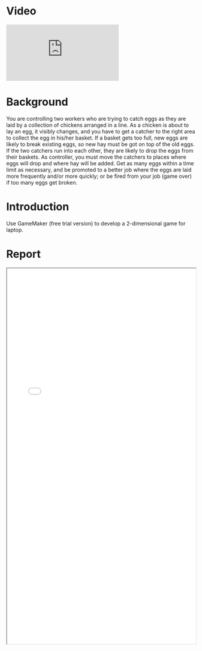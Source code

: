 Video
======
<iframe src='https://www.youtube.com/embed/w4N1ribeIys' frameborder="0" allow="accelerometer; autoplay; clipboard-write; encrypted-media; gyroscope; picture-in-picture; web-share" allowfullscreen></iframe><br/>

Background
======
You are controlling two workers who are trying to catch eggs as they are laid by a collection of chickens arranged in a line. As a chicken is about to lay an egg, it visibly changes, and you have to get a catcher to the right area to collect the egg in his/her basket. If a basket gets too full, new eggs are likely to break existing eggs, so new hay must be got on top of the old eggs. If the two catchers run into each other, they are likely to drop the eggs from their baskets. As controller, you must move the catchers to places where eggs will drop and where hay will be added. Get as many eggs within a time limit as necessary, and be promoted to a better job where the eggs are laid more frequently and/or more quickly; or be fired from your job (game over) if too many eggs get broken.

Introduction
======
Use GameMaker (free trial version) to develop a 2-dimensional game for laptop.

Report
======
<iframe src="/files/EggCollectors.pdf" width="100%" height="1000"></iframe>